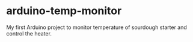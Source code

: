 # arduino-temp-monitor
My first Arduino project to monitor temperature of sourdough starter and control the heater.
